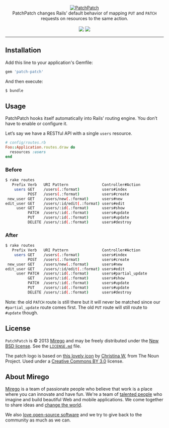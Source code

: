 <p align="center">
  <a href="https://github.com/mirego/patch-patch">
    <img src="http://i.imgur.com/pnrKBDm.png" alt="PatchPatch" />
  </a>
  <br />
  PatchPatch changes Rails’ default behavior of mapping <code>PUT</code> and <code>PATCH</code><br /> requests on resources to the same action.
  <br /><br />
  <a href="https://rubygems.org/gems/patch-patch"><img src="https://badge.fury.io/rb/patch-patch.png" /></a>
  <a href="https://codeclimate.com/github/mirego/patch-patch"><img src="https://codeclimate.com/github/mirego/patch-patch.png" /></a>
</p>

---

## Installation

Add this line to your application's Gemfile:

```ruby
gem 'patch-patch'
```

And then execute:

```bash
$ bundle
```

## Usage

PatchPatch hooks itself automatically into Rails’ routing engine. You don’t have to enable or configure it.

Let’s say we have a RESTful API with a single `users` resource.

```ruby
# config/routes.rb
Foo::Application.routes.draw do
  resources :users
end
```

### Before

```bash
$ rake routes
   Prefix Verb   URI Pattern               Controller#Action
    users GET    /users(.:format)          users#index
          POST   /users(.:format)          users#create
 new_user GET    /users/new(.:format)      users#new
edit_user GET    /users/:id/edit(.:format) users#edit
     user GET    /users/:id(.:format)      users#show
          PATCH  /users/:id(.:format)      users#update
          PUT    /users/:id(.:format)      users#update
          DELETE /users/:id(.:format)      users#destroy
```

### After

```bash
$ rake routes
   Prefix Verb   URI Pattern               Controller#Action
    users GET    /users(.:format)          users#index
          POST   /users(.:format)          users#create
 new_user GET    /users/new(.:format)      users#new
edit_user GET    /users/:id/edit(.:format) users#edit
     user PATCH  /users/:id(.:format)      users#partial_update
          GET    /users/:id(.:format)      users#show
          PATCH  /users/:id(.:format)      users#update
          PUT    /users/:id(.:format)      users#update
          DELETE /users/:id(.:format)      users#destroy
```

Note: the old `PATCH` route is still there but it will never be matched since our `#partial_update` route comes first. The old `PUT` route will still route to `#update` though.

## License

`PatchPatch` is © 2013 [Mirego](http://www.mirego.com) and may be freely distributed under the [New BSD license](http://opensource.org/licenses/BSD-3-Clause).  See the [`LICENSE.md`](https://github.com/mirego/patch-patch/blob/master/LICENSE.md) file.

The patch logo is based on [this lovely icon](http://thenounproject.com/noun/patch/#icon-No20089) by [Christina W](http://thenounproject.com/stinamc), from The Noun Project. Used under a [Creative Commons BY 3.0](http://creativecommons.org/licenses/by/3.0/) license.

## About Mirego

[Mirego](http://mirego.com) is a team of passionate people who believe that work is a place where you can innovate and have fun. We're a team of [talented people](http://life.mirego.com) who imagine and build beautiful Web and mobile applications. We come together to share ideas and [change the world](http://mirego.org).

We also [love open-source software](http://open.mirego.com) and we try to give back to the community as much as we can.
